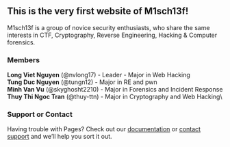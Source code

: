 ## This is the very first website of M1sch13f!

M1sch13f is a group of novice security enthusiasts, who share the same interests in CTF, Cryptography, Reverse Engineering, Hacking & Computer forensics.

### Members
**Long Viet Nguyen** (@nvlong17) - Leader - Major in Web Hacking\
**Tung Duc Nguyen** (@tungn12) - Major in RE and pwn\
**Minh Van Vu** (@skyghosht2210) - Major in Forensics and Incident Response\
**Thuy Thi Ngoc Tran** (@thuy-ttn) - Major in Cryptography and Web Hacking\


### Support or Contact

Having trouble with Pages? Check out our [documentation](https://docs.github.com/categories/github-pages-basics/) or [contact support](https://github.com/contact) and we’ll help you sort it out.
